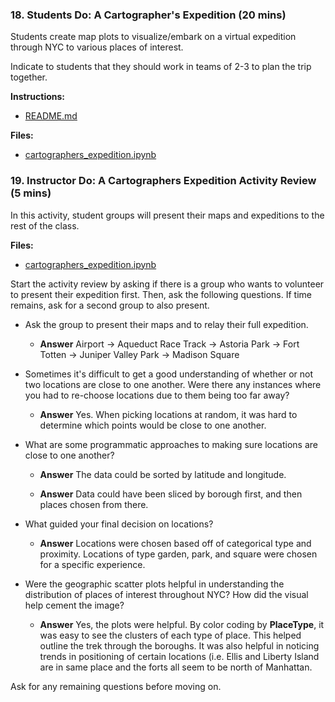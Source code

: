 ### 18. Students Do: A Cartographer's Expedition (20 mins)

Students create map plots to visualize/embark on a virtual expedition through NYC to various places of interest.

Indicate to students that they should work in teams of 2-3 to plan the trip together.

**Instructions:**

* [README.md](Activities/18-Stu_Cartographers_Expedition/README.md)

**Files:**

* [cartographers_expedition.ipynb](Activities/18-Stu_Cartographers_Expedition/Unsolved/cartographers_expedition.ipynb)

### 19. Instructor Do: A Cartographers Expedition Activity Review (5 mins)

In this activity, student groups will present their maps and expeditions to the rest of the class.

**Files:**

* [cartographers_expedition.ipynb](Activities/18-Stu_Cartographers_Expedition/Solved/cartographers_expedition.ipynb)

Start the activity review by asking if there is a group who wants to volunteer to present their expedition first. Then, ask the following questions. If time remains, ask for a second group to also present.

* Ask the group to present their maps and to relay their full expedition.

  * **Answer** Airport -> Aqueduct Race Track -> Astoria Park -> Fort Totten -> Juniper Valley Park -> Madison Square

* Sometimes it's difficult to get a good understanding of whether or not two locations are close to one another. Were there any instances where you had to re-choose locations due to them being too far away?

  * **Answer** Yes. When picking locations at random, it was hard to determine which points would be close to one another.

* What are some programmatic approaches to making sure locations are close to one another?

  * **Answer** The data could be sorted by latitude and longitude.

  * **Answer** Data could have been sliced by borough first, and then places chosen from there.

* What guided your final decision on locations?

  * **Answer** Locations were chosen based off of categorical type and proximity. Locations of type garden, park, and square were chosen for a specific experience.

* Were the geographic scatter plots helpful in understanding the distribution of places of interest throughout NYC? How did the visual help cement the image?

  * **Answer** Yes, the plots were helpful. By color coding by **PlaceType**, it was easy to see the clusters of each type of place. This helped outline the trek through the boroughs. It was also helpful in noticing trends in positioning of certain locations (i.e. Ellis and Liberty Island are in same place and the forts all seem to be north of Manhattan.

Ask for any remaining questions before moving on.
